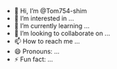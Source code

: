 - 👋 Hi, I’m @Tom754-shim
- 👀 I’m interested in ...
- 🌱 I’m currently learning ...
- 💞️ I’m looking to collaborate on ...
- 📫 How to reach me ...
- 😄 Pronouns: ...
- ⚡ Fun fact: ...

<!---
Tom754-shim/Tom754-shim is a ✨ special ✨ repository because its `README.md` (this file) appears on your GitHub profile.
You can click the Preview link to take a look at your changes.
--->
